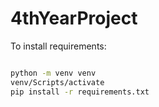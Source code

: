 # 4thYearProject

To install requirements:
```bash

python -m venv venv
venv/Scripts/activate
pip install -r requirements.txt


```